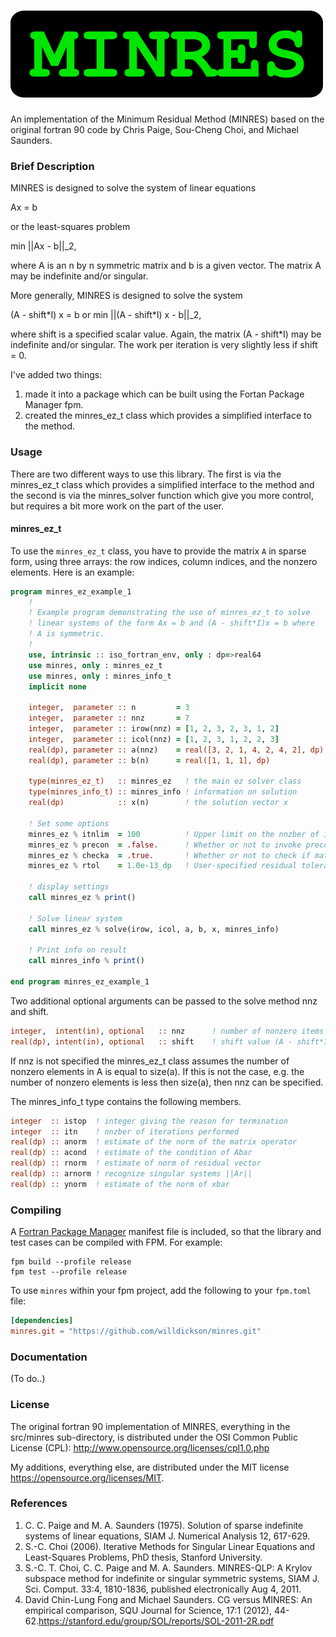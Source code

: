 ![MINRES](media/logo_smaller.png)
=================================

An implementation of the Minimum Residual Method (MINRES) based on the original
fortran 90 code by Chris Paige, Sou-Cheng Choi, and Michael Saunders. 

### Brief Description

MINRES is designed to solve the system of linear equations

   Ax = b

or the least-squares problem

   min ||Ax - b||\_2,

where A is an n by n symmetric matrix and b is a given vector.  The matrix A
may be indefinite and/or singular.

More generally, MINRES is designed to solve the system

   (A - shift\*I) x = b
or
   min ||(A - shift\*I) x - b||\_2,

where  shift  is a specified scalar value.  Again, the matrix (A - shift\*I)
may be indefinite and/or singular.  The work per iteration is very slightly
less if  shift = 0.

I've added two things: 

1. made it into a package which can be built using the Fortan Package Manager fpm. 
2. created the minres\_ez\_t class which provides a simplified interface to the method.

### Usage

There are two different ways to use this library.  The first is via the
minres\_ez\_t class which provides a simplified interface to the method and the
second is via the minres_solver function which give you more control, but
requires a bit more work on the part of the user. 

#### minres_ez_t

To use the `minres_ez_t` class, you have to provide the matrix `A` in sparse
form, using three arrays: the row indices, column indices, and the nonzero
elements.  Here is an example:


```fortran
program minres_ez_example_1
    ! 
    ! Example program demonstrating the use of minres_ez_t to solve 
    ! linear systems of the form Ax = b and (A - shift*I)x = b where
    ! A is symmetric.
    ! 
    use, intrinsic :: iso_fortran_env, only : dp=>real64
    use minres, only : minres_ez_t
    use minres, only : minres_info_t
    implicit none

    integer,  parameter :: n         = 3                               ! size of matrix A (symmetric)
    integer,  parameter :: nnz       = 7                               ! number of nonzero elem. in A 
    integer,  parameter :: irow(nnz) = [1, 2, 3, 2, 3, 1, 2]           ! row indices nonzero elem. of A
    integer,  parameter :: icol(nnz) = [1, 2, 3, 1, 2, 2, 3]           ! col indices nonzero elem. of A
    real(dp), parameter :: a(nnz)    = real([3, 2, 1, 4, 2, 4, 2], dp) ! nonzero elem. of A
    real(dp), parameter :: b(n)      = real([1, 1, 1], dp)             ! the rhs vector b

    type(minres_ez_t)   :: minres_ez   ! the main ez solver class
    type(minres_info_t) :: minres_info ! information on solution 
    real(dp)            :: x(n)        ! the solution vector x

    ! Set some options
    minres_ez % itnlim  = 100          ! Upper limit on the nnzber of iterations.
    minres_ez % precon  = .false.      ! Whether or not to invoke preconditioning 
    minres_ez % checka  = .true.       ! Whether or not to check if matrix A is symmetric 
    minres_ez % rtol    = 1.0e-13_dp   ! User-specified residual tolerance 

    ! display settings
    call minres_ez % print()

    ! Solve linear system
    call minres_ez % solve(irow, icol, a, b, x, minres_info)

    ! Print info on result
    call minres_info % print()

end program minres_ez_example_1
```

Two additional optional arguments can be passed to the solve method nnz and shift. 

```fortran
integer,  intent(in), optional   :: nnz      ! number of nonzero items
real(dp), intent(in), optional   :: shift    ! shift value (A - shift*I) x = b
```
If nnz is not specified the minres\_ez\_t class assumes the number of nonzero
elements in A is equal to size(a).  If this is not the case, e.g. the number of
nonzero elements is less then size(a), then nnz can be specified. 

The minres_info_t type contains the following members. 

```fortran
integer  :: istop  ! integer giving the reason for termination
integer  :: itn    ! nnzber of iterations performed
real(dp) :: anorm  ! estimate of the norm of the matrix operator
real(dp) :: acond  ! estimate of the condition of Abar 
real(dp) :: rnorm  ! estimate of norm of residual vector
real(dp) :: arnorm ! recognize singular systems ||Ar||
real(dp) :: ynorm  ! estimate of the norm of xbar
```


### Compiling

A [Fortran Package Manager](https://github.com/fortran-lang/fpm) manifest file is included, so that the library and test cases can be compiled with FPM. For example:

```
fpm build --profile release
fpm test --profile release
```

To use `minres` within your fpm project, add the following to your `fpm.toml` file:
```toml
[dependencies]
minres.git = "https://github.com/willdickson/minres.git"
```

### Documentation

(To do..)

### License

The original fortran 90 implementation of MINRES, everything in the src/minres sub-directory, is distributed under the OSI Common Public License (CPL):
http://www.opensource.org/licenses/cpl1.0.php

My additions, everything else, are distributed under the MIT license https://opensource.org/licenses/MIT. 


### References

1. C. C. Paige and M. A. Saunders (1975). Solution of sparse indefinite systems of linear equations, SIAM J. Numerical Analysis 12, 617-629.
2. S.-C. Choi (2006). Iterative Methods for Singular Linear Equations and Least-Squares Problems, PhD thesis, Stanford University.
3. S.-C. T. Choi, C. C. Paige and M. A. Saunders. MINRES-QLP: A Krylov subspace method for indefinite or singular symmetric systems, SIAM J. Sci. Comput. 33:4, 1810-1836, published electronically Aug 4, 2011.
4. David Chin-Lung Fong and Michael Saunders. CG versus MINRES: An empirical comparison, SQU Journal for Science, 17:1 (2012), 44-62.https://stanford.edu/group/SOL/reports/SOL-2011-2R.pdf


